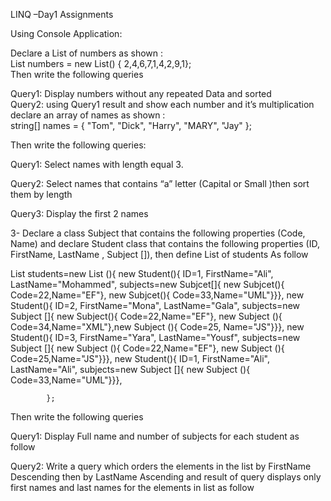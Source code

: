 LINQ –Day1 Assignments  
  
Using Console Application:  
  
Declare a List of numbers as shown :   
 List<int> numbers = new List<int>() { 2,4,6,7,1,4,2,9,1};   
Then write the following queries   
  
Query1: Display numbers without any repeated Data and sorted    
Query2: using Query1  result and show each number and it’s multiplication  
declare an array of names as shown :   
string[] names = { "Tom", "Dick", "Harry", "MARY", "Jay" };   
  
Then write the following queries:   
 
Query1: Select names with length equal 3.  
  
Query2: Select names that contains “a” letter (Capital or Small )then sort them by length  
  
Query3: Display the first 2 names  

  
3- Declare a class Subject that contains the following properties (Code, Name) and declare Student class that contains the following properties (ID, FirstName, LastName , Subject []), then define List of students As follow  
  
List<Student> students=new List<Student> (){              new Student(){ ID=1, FirstName="Ali", LastName="Mohammed", 
subjects=new Subjcet[]{ new Subjcet(){ Code=22,Name="EF"}, new Subjcet(){ Code=33,Name="UML"}}},              new Student(){ ID=2, FirstName="Mona", LastName="Gala", 
subjects=new Subject []{ new Subject(){ Code=22,Name="EF"}, new Subject (){ Code=34,Name="XML"},new Subject (){ Code=25, Name="JS"}}},             new 
Student(){ ID=3, FirstName="Yara", LastName="Yousf", subjects=new Subject 
[]{ new Subject (){ Code=22,Name="EF"}, new Subject (){ Code=25,Name="JS"}}},               new Student(){ ID=1, FirstName="Ali", LastName="Ali", 
subjects=new Subject []{  new Subject (){ Code=33,Name="UML"}}},  
              
            };  
  
Then write the following queries   
  
Query1: Display Full name and number of subjects for each student as follow  
  
  
Query2: Write a query which orders the elements in the list by FirstName Descending then by LastName Ascending and result of query displays only first names and last names for the elements in list as follow  
  
  
    
  
  
